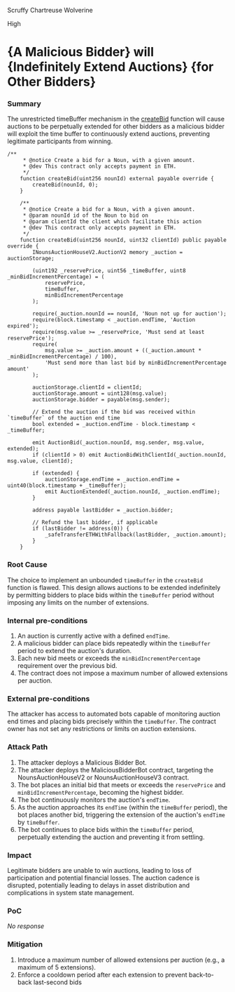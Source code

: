 Scruffy Chartreuse Wolverine

High

# {A Malicious Bidder} will {Indefinitely Extend Auctions} {for Other Bidders}

### Summary

The unrestricted timeBuffer mechanism in the [createBid](https://github.com/sherlock-audit/2024-11-nounsdao/blob/main/nouns-monorepo/packages/nouns-contracts/contracts/NounsAuctionHouseV2.sol#L119) function will cause auctions to be perpetually extended for other bidders as a malicious bidder will exploit the time buffer to continuously extend auctions, preventing legitimate participants from winning.

```solidity
/**
     * @notice Create a bid for a Noun, with a given amount.
     * @dev This contract only accepts payment in ETH.
     */
    function createBid(uint256 nounId) external payable override {
        createBid(nounId, 0);
    }

    /**
     * @notice Create a bid for a Noun, with a given amount.
     * @param nounId id of the Noun to bid on
     * @param clientId the client which facilitate this action
     * @dev This contract only accepts payment in ETH.
     */
    function createBid(uint256 nounId, uint32 clientId) public payable override {
        INounsAuctionHouseV2.AuctionV2 memory _auction = auctionStorage;

        (uint192 _reservePrice, uint56 _timeBuffer, uint8 _minBidIncrementPercentage) = (
            reservePrice,
            timeBuffer,
            minBidIncrementPercentage
        );

        require(_auction.nounId == nounId, 'Noun not up for auction');
        require(block.timestamp < _auction.endTime, 'Auction expired');
        require(msg.value >= _reservePrice, 'Must send at least reservePrice');
        require(
            msg.value >= _auction.amount + ((_auction.amount * _minBidIncrementPercentage) / 100),
            'Must send more than last bid by minBidIncrementPercentage amount'
        );

        auctionStorage.clientId = clientId;
        auctionStorage.amount = uint128(msg.value);
        auctionStorage.bidder = payable(msg.sender);

        // Extend the auction if the bid was received within `timeBuffer` of the auction end time
        bool extended = _auction.endTime - block.timestamp < _timeBuffer;

        emit AuctionBid(_auction.nounId, msg.sender, msg.value, extended);
        if (clientId > 0) emit AuctionBidWithClientId(_auction.nounId, msg.value, clientId);

        if (extended) {
            auctionStorage.endTime = _auction.endTime = uint40(block.timestamp + _timeBuffer);
            emit AuctionExtended(_auction.nounId, _auction.endTime);
        }

        address payable lastBidder = _auction.bidder;

        // Refund the last bidder, if applicable
        if (lastBidder != address(0)) {
            _safeTransferETHWithFallback(lastBidder, _auction.amount);
        }
    }
```



### Root Cause

The choice to implement an unbounded `timeBuffer` in the `createBid` function is flawed. This design allows auctions to be extended indefinitely by permitting bidders to place bids within the `timeBuffer` period without imposing any limits on the number of extensions.

### Internal pre-conditions

1. An auction is currently active with a defined `endTime`.
2. A malicious bidder can place bids repeatedly within the `timeBuffer` period to extend the auction's duration.
3. Each new bid meets or exceeds the `minBidIncrementPercentage` requirement over the previous bid.
4. The contract does not impose a maximum number of allowed extensions per auction.

### External pre-conditions

The attacker has access to automated bots capable of monitoring auction end times and placing bids precisely within the `timeBuffer`. The contract owner has not set any restrictions or limits on auction extensions.

### Attack Path

1. The attacker deploys a Malicious Bidder Bot.
2. The attacker deploys the MaliciousBidderBot contract, targeting the NounsAuctionHouseV2 or NounsAuctionHouseV3 contract.
3. The bot places an initial bid that meets or exceeds the `reservePrice` and `minBidIncrementPercentage`, becoming the highest bidder.
4. The bot continuously monitors the auction's `endTime`.
5. As the auction approaches its `endTime` (within the `timeBuffer` period), the bot places another bid, triggering the extension of the auction's `endTime` by `timeBuffer`.
6. The bot continues to place bids within the `timeBuffer` period, perpetually extending the auction and preventing it from settling.

### Impact

Legitimate bidders are unable to win auctions, leading to loss of participation and potential financial losses. The auction cadence is disrupted, potentially leading to delays in asset distribution and complications in system state management.

### PoC

_No response_

### Mitigation

1. Introduce a maximum number of allowed extensions per auction (e.g., a maximum of 5 extensions).
2. Enforce a cooldown period after each extension to prevent back-to-back last-second bids